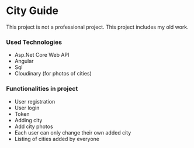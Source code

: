 # City Guide
This project is not a professional project. This project includes my old work.  
### Used Technologies
- Asp.Net Core Web API
- Angular
- Sql
- Cloudinary (for photos of cities)
### Functionalities in project
- User registration
- User login
- Token
- Adding city
- Add city photos
- Each user can only change their own added city
- Listing of cities added by everyone
